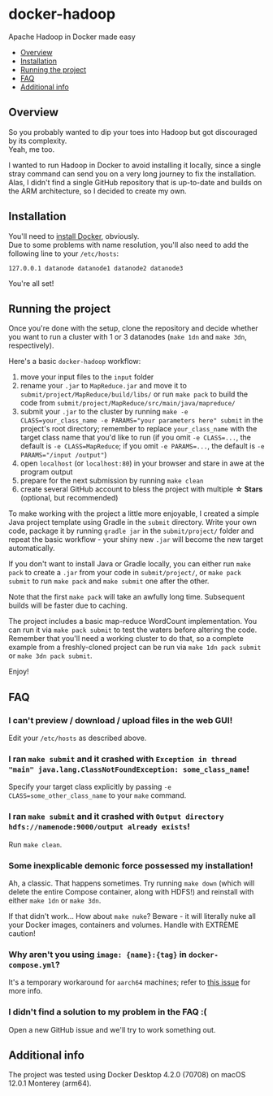 # docker-hadoop

Apache Hadoop in Docker made easy

- [Overview](#overview)
- [Installation](#installation)
- [Running the project](#running-the-project)
- [FAQ](#faq)
- [Additional info](#additional-info)

## Overview

So you probably wanted to dip your toes into Hadoop but got discouraged by its complexity.\
Yeah, me too.

I wanted to run Hadoop in Docker to avoid installing it locally, since a single stray command can send you on a very long journey to fix the installation. Alas, I didn't find a single GitHub repository that is up-to-date and builds on the ARM architecture, so I decided to create my own.

## Installation

You'll need to [install Docker](https://www.docker.com/get-started), obviously.\
Due to some problems with name resolution, you'll also need to add the following line to your `/etc/hosts`:
```
127.0.0.1 datanode datanode1 datanode2 datanode3
```

You're all set!

## Running the project

Once you're done with the setup, clone the repository and decide whether you want to run a cluster with 1 or 3 datanodes (`make 1dn` and `make 3dn`, respectively).

Here's a basic `docker-hadoop` workflow:
1. move your input files to the `input` folder
2. rename your `.jar` to `MapReduce.jar` and move it to `submit/project/MapReduce/build/libs/` or run `make pack` to build the code from `submit/project/MapReduce/src/main/java/mapreduce/`
3. submit your `.jar` to the cluster by running `make -e CLASS=your_class_name -e PARAMS="your parameters here" submit` in the project's root directory; remember to replace `your_class_name` with the target class name that you'd like to run (if you omit `-e CLASS=...`, the default is `-e CLASS=MapReduce`; if you omit `-e PARAMS=...`, the default is `-e PARAMS="/input /output"`)
4. open `localhost` (or `localhost:80`) in your browser and stare in awe at the program output
5. prepare for the next submission by running `make clean`
6. create several GitHub account to bless the project with multiple **☆ Stars** (optional, but recommended)

To make working with the project a little more enjoyable, I created a simple Java project template using Gradle in the `submit` directory. Write your own code, package it by running `gradle jar` in the `submit/project/` folder and repeat the basic workflow - your shiny new `.jar` will become the new target automatically.

If you don't want to install Java or Gradle locally, you can either run `make pack` to create a `.jar` from your code in `submit/project/`, or `make pack submit` to run `make pack` and `make submit` one after the other.

Note that the first `make pack` will take an awfully long time. Subsequent builds will be faster due to caching.

The project includes a basic map-reduce WordCount implementation. You can run it via `make pack submit` to test the waters before altering the code. Remember that you'll need a working cluster to do that, so a complete example from a freshly-cloned project can be run via `make 1dn pack submit` or `make 3dn pack submit`.

Enjoy!

## FAQ

### I can't preview / download / upload files in the web GUI!

Edit your `/etc/hosts` as described above.

### I ran `make submit` and it crashed with `Exception in thread "main" java.lang.ClassNotFoundException: some_class_name`!

Specify your target class explicitly by passing `-e CLASS=some_other_class_name` to your `make` command.

### I ran `make submit` and it crashed with `Output directory hdfs://namenode:9000/output already exists`!

Run `make clean`.

### Some inexplicable demonic force possessed my installation!

Ah, a classic. That happens sometimes. Try running `make down` (which will delete the entire Compose container, along with HDFS!) and reinstall with either `make 1dn` or `make 3dn`.

If that didn't work... How about `make nuke`? Beware - it will literally nuke all your Docker images, containers and volumes. Handle with EXTREME caution!

### Why aren't you using `image: {name}:{tag}` in `docker-compose.yml`?

It's a temporary workaround for `aarch64` machines; refer to [this issue](https://github.com/docker/compose/issues/8804) for more info.

### I didn't find a solution to my problem in the FAQ :(

Open a new GitHub issue and we'll try to work something out.

## Additional info
The project was tested using Docker Desktop 4.2.0 (70708) on macOS 12.0.1 Monterey (arm64).
